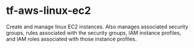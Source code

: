 # tf-aws-linux-ec2

Create and manage linux EC2 instances. Also manages associated security groups, rules associated with the security groups, IAM instance profiles, and IAM roles associated with those instance profiles.
